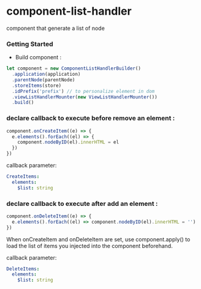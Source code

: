 # component-list-handler
component that generate a list of node
### Getting Started
- Build component :

```javascript
let component = new ComponentListHandlerBuilder()
  .application(application)
  .parentNode(parentNode)
  .storeItems(store)
  .idPrefix('prefix') // to personalize element in dom
  .viewListHandlerMounter(new ViewListHandlerMounter())
  .build()
  ```


### declare callback to execute before remove an element :
```javascript
component.onCreateItem((e) => {
  e.elements().forEach((el) => {
    component.nodeByID(el).innerHTML = el
  })
})
  ```


callback parameter:
```yaml
CreateItems:
  elements:
    $list: string
```


### declare callback to execute after add an element :
```javascript
component.onDeleteItem((e) => {
  e.elements().forEach((el) => component.nodeByID(el).innerHTML = '')
})
  ```

When onCreateItem and onDeleteItem are set, use component.apply() to load the list of items you injected into the component beforehand.

callback parameter:
```yaml
DeleteItems:
  elements:
    $list: string
    
```
